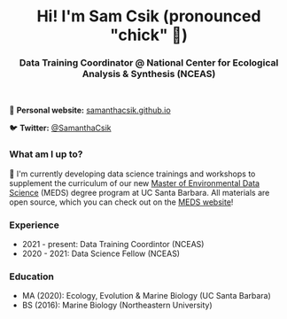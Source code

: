 <h1 align="center">Hi! I'm Sam Csik (pronounced "chick" 🐥)</h1>

<h3 align="center"> Data Training Coordinator @ National Center for Ecological Analysis & Synthesis (NCEAS)</h3>

<br>

📝 **Personal website:** [samanthacsik.github.io](https://samanthacsik.github.io/)

🐦 **Twitter:** [@SamanthaCsik](https://twitter.com/SamanthaCsik)

### What am I up to? 

🌱 I'm currently developing data science trainings and workshops to supplement the curriculum of our new [Master of Environmental Data Science](https://bren.ucsb.edu/masters-programs/master-environmental-data-science/academics-meds) (MEDS) degree program at UC Santa Barbara. All materials are open source, which you can check out on the [MEDS website](https://ucsb-meds.github.io/workshops.html)! 

### Experience

- 2021 - present: Data Training Coordintor (NCEAS)
- 2020 - 2021: Data Science Fellow (NCEAS)

### Education

- MA (2020): Ecology, Evolution & Marine Biology (UC Santa Barbara)
- BS (2016): Marine Biology (Northeastern University)

<!--
**samanthacsik/samanthacsik** is a ✨ _special_ ✨ repository because its `README.md` (this file) appears on your GitHub profile.

Here are some ideas to get you started:

- 🔭 I’m currently working on ...
- 🌱 I’m currently learning ...
- 👯 I’m looking to collaborate on ...
- 🤔 I’m looking for help with ...
- 💬 Ask me about ...
- 📫 How to reach me: ...
- 😄 Pronouns: ...
- ⚡ Fun fact: ...
-->
